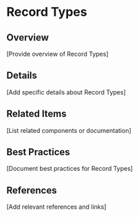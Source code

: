 # Record Types

## Overview

[Provide overview of Record Types]

## Details

[Add specific details about Record Types]

## Related Items

[List related components or documentation]

## Best Practices

[Document best practices for Record Types]

## References

[Add relevant references and links]
